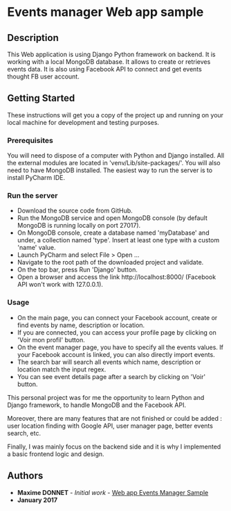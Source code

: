 # Events manager Web app sample

## Description
This Web application is using Django Python framework on backend. It is working with a local MongoDB database.
It allows to create or retrieves events data. It is also using Facebook API to connect and get events thought FB user account. 

## Getting Started

These instructions will get you a copy of the project up and running on your local machine for development and testing purposes. 

### Prerequisites

You will need to dispose of a computer with Python and Django installed. All the external modules are located in 'venv/Lib/site-packages/'.
You will also need to have MongoDB installed.
The easiest way to run the server is to install PyCharm IDE.

### Run the server
* Download the source code from GitHub.
* Run the MongoDB service and open MongoDB console (by default MongoDB is running locally on port 27017).
* On MongoDB console, create a database named 'myDatabase' and under, a collection named 'type'. Insert at least one type with a custom 'name' value.
* Launch PyCharm and select File > Open ...
* Navigate to the root path of the downloaded project and validate.
* On the top bar, press Run 'Django' button.
* Open a browser and access the link http://localhost:8000/ (Facebook API won't work with 127.0.0.1).

### Usage
* On the main page, you can connect your Facebook account, create or find events by name, description or location.
* If you are connected, you can access your profile page by clicking on 'Voir mon profil' button.
* On the event manager page, you have to specify all the events values. If your Facebook account is linked, you can also directly import events.
* The search bar will search all events which name, description or location match the input regex.
* You can see event details page after a search by clicking on 'Voir' button.

This personal project was for me the opportunity to learn Python and Django framework, to handle MongoDB and the Facebook API.

Moreover, there are many features that are not finished or could be added : user location finding with Google API, user manager page, better events search, etc.

Finally, I was mainly focus on the backend side and it is why I implemented a basic frontend logic and design.

## Authors

* **Maxime DONNET** - *Initial work* - [Web app Events Manager Sample](https://github.com/maxou75/web_events_manager_sample)
* **January 2017**

